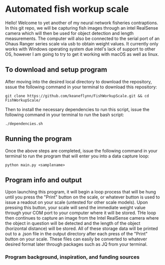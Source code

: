 # Automated fish workup scale

Hello! Welcome to yet another of my neural network fisheries contraptions. In this git repo, we will be capturing fish images through an intel RealSense camera which will then be used for object detection and length measurements. The computer will also be connected to the serial port of an Ohaus Ranger series scale via usb to obtain weight values. It currently only works with Windows operating system due intel's lack of support to other OS, however I am going to try to get it working with macOS as well as linux.

## To download and setup program
After moving into the desired local directory to download the repository, sssue the following command in your terminal to download this repository:
```
git clone https://github.com/keaneflynn/FishWorkupScale.git && cd FishWorkupScale/
```
Then to install the necessary dependencies to run this script, issue the following command in your terminal to run the bash script:
```
./dependencies.sh
```

## Running the program
Once the above steps are completed, issue the following command in your terminal to run the program that will enter you into a data capture loop:
```
python main.py <samplename>
```

## Program info and output
Upon launching this program, it will begin a loop process that will be hung until you press the "Print" button on the scale, or whatever button is used to issue a readout on your scale (untested for other scale models). Upon pressing this button, your scale will send the immediate weight value through your COM port to your computer where it will be stored. THe loop then continues to capture an image from the Intel RealSense camera where the object in question will be detected and the length of the object (horizontal distance) will be stored. All of these storage data will be printed out to a .json file in the output directory after each press of the "Print" button on your scale. These files can easily be converted to whatever desired format later through packages such as JQ from your terminal.

### Program background, inspiration, and funding sources
